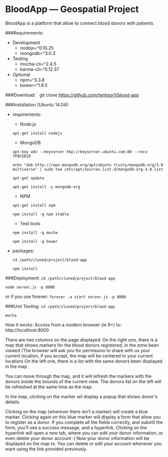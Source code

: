 # BloodApp — Geospatial Project
BloodApp is a platform that allow to connect blood donors with patients.

###Requirements:
* Development
    * nodejs=^0.10.25
    * mongodb=^3.0.3
* Testing
    * mocha-cli=^2.4.5
    * karma-cli=^0.12.37
* Optional
    * npm=^3.3.8
    * bower=^1.6.5

###Download:
` git clone https://github.com/tenhsor1/blood-app

###Installation (Ubuntu 14.04):
* requirements:
    * Node.js

    ` apt-get install nodejs `
    * MongoDB

    ` apt-key adv --keyserver hkp://keyserver.ubuntu.com:80 --recv 7F0CEB10 `

    ` echo "deb http://repo.mongodb.org/apt/ubuntu trusty/mongodb-org/3.0 multiverse" | sudo tee /etc/apt/sources.list.d/mongodb-org-3.0.list `

    ` apt-get update `

    ` apt-get install -y mongodb-org `
    * NPM

    ` apt-get install npm `

    ` npm install -g npm stable `
    * Test tools

    ` npm install -g mocha `

    ` npm install -g bower `

* packages:

    ` cd /path/cloned/project/blood-app `

    ` npm install `

###Deployment:
` cd /path/cloned/project/blood-app `

` node server.js -p 8000 `

or if you use forever:
` forever -a start server.js -p 8000 `

###Unit Testing:
` cd /path/cloned/project/blood-app `

` mocha `

How it works:
Access from a modern browser (ie 9+) to: http://localhost:8000

There are two columns on the page displayed:
  On the right one, there is a map that shows markers for the blood donors registered, in the zone been viewed
    (The browser will ask you for permission to share with us your current location, if you accept, the map will be centered to your current location)
  On the left one, there is a list with the same donors been displayed in the map

You can move through the map, and it will refresh the markers with the donors inside the bounds of the current view.
The donors list on the left will be refreshed at the same time as the map.

In the map, clicking on the marker wil display a popup that shows donor's details.

Clicking on the map (wherever there isn't a marker) will create a blue marker.
  Clicking again on this blue marker will display a form that allow you to register as a donor.
  If you complete all the fields correctly, and submit the form, you'll see a success message, and a hyperlink.
    Clicking on the hyperlink will open a new tab, where you can edit your donor information, or even delete your donor account :(
  Now your donor information will be displayed on the map to.
  You can delete or edit your account whenever you want using the link provided previously.